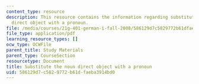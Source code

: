 ```yaml
---
content_type: resource
description: This resource contains the information regarding substitute the noun
  direct object with a pronoun.
file: /media/courses/21g-401-german-i-fall-2008/586129d7c5829772b61dfaeba3914bd0_MIT21G_401F08_akku_pro.pdf
file_type: application/pdf
learning_resource_types: []
ocw_type: OCWFile
parent_title: Study Materials
parent_type: CourseSection
resourcetype: Document
title: Substitute the noun direct object with a pronoun
uid: 586129d7-c582-9772-b61d-faeba3914bd0
---
```

